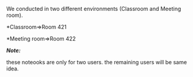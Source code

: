 We conducted in two different environments (Classroom and Meeting room).

   *Classroom=>Room 421
   
   *Meeting room=>Room 422

   ***Note:***

   these noteooks are only for two users. the remaining users will be same idea.
  
